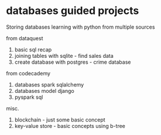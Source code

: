 # databases guided projects

Storing databases learning with python from multiple sources


 from dataquest
 1. basic sql recap
 2. joining tables with sqlite - find sales data
 3. create database with postgres - crime database

from codecademy
 1. databases spark sqlalchemy
 2. databases model django
 2. pyspark sql

 misc.
 1. blockchain - just some basic concept
 2. key-value store - basic concepts using b-tree
